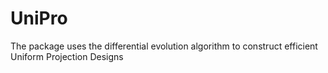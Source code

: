 # UniPro

The package uses the differential evolution algorithm to 
construct efficient Uniform Projection Designs
